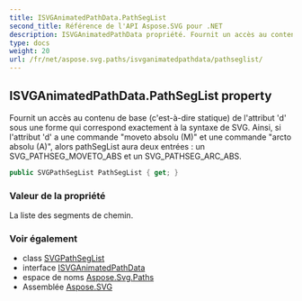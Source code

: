 ```yaml
---
title: ISVGAnimatedPathData.PathSegList
second_title: Référence de l'API Aspose.SVG pour .NET
description: ISVGAnimatedPathData propriété. Fournit un accès au contenu de base cestàdire statique de lattribut d sous une forme qui correspond exactement à la syntaxe de SVG. Ainsi si lattribut d a une commande moveto absolu M et une commande arcto absolu A alors pathSegList aura deux entrées  un SVG_PATHSEG_MOVETO_ABS et un SVG_PATHSEG_ARC_ABS.
type: docs
weight: 20
url: /fr/net/aspose.svg.paths/isvganimatedpathdata/pathseglist/
---
```

## ISVGAnimatedPathData.PathSegList property

Fournit un accès au contenu de base (c'est-à-dire statique) de l'attribut 'd' sous une forme qui correspond exactement à la syntaxe de SVG. Ainsi, si l'attribut 'd' a une commande "moveto absolu (M)" et une commande "arcto absolu (A)", alors pathSegList aura deux entrées : un SVG_PATHSEG_MOVETO_ABS et un SVG_PATHSEG_ARC_ABS.

```csharp
public SVGPathSegList PathSegList { get; }
```

### Valeur de la propriété

La liste des segments de chemin.

### Voir également

* class [SVGPathSegList](../../svgpathseglist/)
* interface [ISVGAnimatedPathData](../)
* espace de noms [Aspose.Svg.Paths](../../isvganimatedpathdata/)
* Assemblée [Aspose.SVG](../../../)


